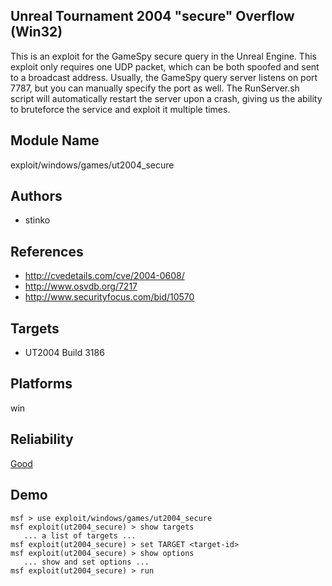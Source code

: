 ## Unreal Tournament 2004 "secure" Overflow (Win32)

This is an exploit for the GameSpy secure query in the 
Unreal Engine. This exploit only requires one UDP packet, 
which can be both spoofed and sent to a broadcast address. 
Usually, the GameSpy query server listens on port 7787, but 
you can manually specify the port as well. The RunServer.sh 
script will automatically restart the server upon a crash, 
giving us the ability to bruteforce the service and exploit 
it multiple times.


## Module Name
exploit/windows/games/ut2004_secure

## Authors
* stinko


## References
* http://cvedetails.com/cve/2004-0608/
* http://www.osvdb.org/7217
* http://www.securityfocus.com/bid/10570



## Targets
* UT2004 Build 3186


## Platforms
win

## Reliability
[Good](https://github.com/rapid7/metasploit-framework/wiki/Exploit-Ranking)

## Demo

```
msf > use exploit/windows/games/ut2004_secure
msf exploit(ut2004_secure) > show targets
   ... a list of targets ...
msf exploit(ut2004_secure) > set TARGET <target-id>
msf exploit(ut2004_secure) > show options
   ... show and set options ...
msf exploit(ut2004_secure) > run
```
    
    